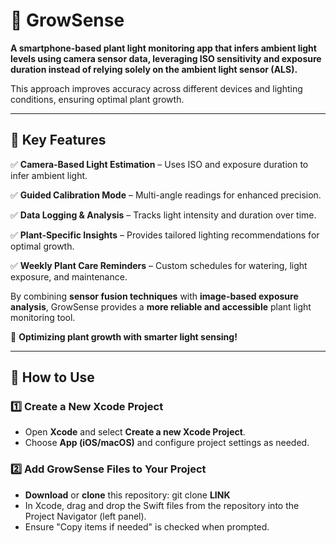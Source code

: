 # 🌱 GrowSense  

**A smartphone-based plant light monitoring app that infers ambient light levels using camera sensor data, leveraging ISO sensitivity and exposure duration instead of relying solely on the ambient light sensor (ALS).**  

This approach improves accuracy across different devices and lighting conditions, ensuring optimal plant growth.

---

## 🌟 Key Features  

✅ **Camera-Based Light Estimation** – Uses ISO and exposure duration to infer ambient light.  

✅ **Guided Calibration Mode** – Multi-angle readings for enhanced precision.  

✅ **Data Logging & Analysis** – Tracks light intensity and duration over time.  

✅ **Plant-Specific Insights** – Provides tailored lighting recommendations for optimal growth.  

✅ **Weekly Plant Care Reminders** – Custom schedules for watering, light exposure, and maintenance.  

By combining **sensor fusion techniques** with **image-based exposure analysis**, GrowSense provides a **more reliable and accessible** plant light monitoring tool.  

🌿 **Optimizing plant growth with smarter light sensing!**  

---

## 📲 How to Use  

### **1️⃣ Create a New Xcode Project**  
- Open **Xcode** and select **Create a new Xcode Project**.  
- Choose **App (iOS/macOS)** and configure project settings as needed.  

### **2️⃣ Add GrowSense Files to Your Project**  
- **Download** or **clone** this repository: 
  git clone **LINK**
- In Xcode, drag and drop the Swift files from the repository into the Project Navigator (left panel).
- Ensure "Copy items if needed" is checked when prompted.
